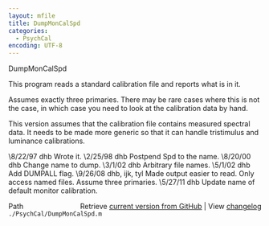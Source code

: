 ```yaml
---
layout: mfile
title: DumpMonCalSpd
categories:
  - PsychCal
encoding: UTF-8
---
```


DumpMonCalSpd

This program reads a standard calibration file and
reports what is in it.

Assumes exactly three primaries.  There
may be rare cases where this is not the case, in which case
you need to look at the calibration data by hand.

This version assumes that the calibration file contains
measured spectral data.  It needs to be made more generic
so that it can handle tristimulus and luminance calibrations.

\8/22/97  dhb  Wrote it.
\2/25/98  dhb  Postpend Spd to the name.
\8/20/00  dhb  Change name to dump.
\3/1/02   dhb  Arbitrary file names.
\5/1/02   dhb  Add DUMPALL flag.
\9/26/08  dhb, ijk, tyl  Made output easier to read.  Only access named files.
              Assume three primaries.
\5/27/11  dhb  Update name of default monitor calibration.


<div class="code_header" style="text-align:right;">
  <span style="float:left;">Path&nbsp;&nbsp;</span> <span class="counter">Retrieve <a href=
  "https://raw.github.com/Psychtoolbox-3/Psychtoolbox-3/beta/./PsychCal/DumpMonCalSpd.m">current version from GitHub</a> | View <a href=
  "https://github.com/Psychtoolbox-3/Psychtoolbox-3/commits/beta/./PsychCal/DumpMonCalSpd.m">changelog</a></span>
</div>
<div class="code">
  <code>./PsychCal/DumpMonCalSpd.m</code>
</div>
